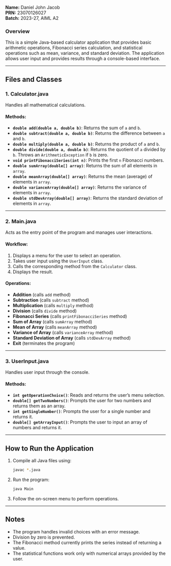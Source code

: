 **Name:** Daniel John Jacob  
**PRN:** 23070126027  
**Batch:** 2023-27, AIML A2  

### Overview
This is a simple Java-based calculator application that provides basic arithmetic operations, Fibonacci series calculation, and statistical operations such as mean, variance, and standard deviation. The application allows user input and provides results through a console-based interface.

---

## Files and Classes
### 1. **Calculator.java**
Handles all mathematical calculations.

#### Methods:
- **`double add(double a, double b)`**: Returns the sum of `a` and `b`.
- **`double subtract(double a, double b)`**: Returns the difference between `a` and `b`.
- **`double multiply(double a, double b)`**: Returns the product of `a` and `b`.
- **`double divide(double a, double b)`**: Returns the quotient of `a` divided by `b`. Throws an `ArithmeticException` if `b` is zero.
- **`void printFibonacciSeries(int n)`**: Prints the first `n` Fibonacci numbers.
- **`double sumArray(double[] array)`**: Returns the sum of all elements in `array`.
- **`double meanArray(double[] array)`**: Returns the mean (average) of elements in `array`.
- **`double varianceArray(double[] array)`**: Returns the variance of elements in `array`.
- **`double stdDevArray(double[] array)`**: Returns the standard deviation of elements in `array`.

---

### 2. **Main.java**
Acts as the entry point of the program and manages user interactions.

#### Workflow:
1. Displays a menu for the user to select an operation.
2. Takes user input using the `UserInput` class.
3. Calls the corresponding method from the `Calculator` class.
4. Displays the result.

#### Operations:
- **Addition** (calls `add` method)
- **Subtraction** (calls `subtract` method)
- **Multiplication** (calls `multiply` method)
- **Division** (calls `divide` method)
- **Fibonacci Series** (calls `printFibonacciSeries` method)
- **Sum of Array** (calls `sumArray` method)
- **Mean of Array** (calls `meanArray` method)
- **Variance of Array** (calls `varianceArray` method)
- **Standard Deviation of Array** (calls `stdDevArray` method)
- **Exit** (terminates the program)

---

### 3. **UserInput.java**
Handles user input through the console.

#### Methods:
- **`int getOperationChoice()`**: Reads and returns the user’s menu selection.
- **`double[] getTwoNumbers()`**: Prompts the user for two numbers and returns them as an array.
- **`int getSingleNumber()`**: Prompts the user for a single number and returns it.
- **`double[] getArrayInput()`**: Prompts the user to input an array of numbers and returns it.

---

## How to Run the Application
1. Compile all Java files using:
   ```sh
   javac *.java
   ```
2. Run the program:
   ```sh
   java Main
   ```
3. Follow the on-screen menu to perform operations.

---

## Notes
- The program handles invalid choices with an error message.
- Division by zero is prevented.
- The Fibonacci method currently prints the series instead of returning a value.
- The statistical functions work only with numerical arrays provided by the user.
